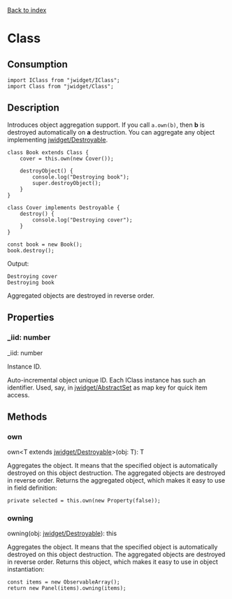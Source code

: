 [Back to index](../README.md)

# Class

## Consumption

	import IClass from "jwidget/IClass";
	import Class from "jwidget/Class";

## Description

Introduces object aggregation support.
If you call `a.own(b)`, then **b** is destroyed automatically on **a** destruction.
You can aggregate any object implementing [jwidget/Destroyable](Destroyable.md).

	class Book extends Class {
		cover = this.own(new Cover());

		destroyObject() {
			console.log("Destroying book");
			super.destroyObject();
		}
	}

	class Cover implements Destroyable {
		destroy() {
			console.log("Destroying cover");
		}
	}

	const book = new Book();
	book.destroy();

Output:

	Destroying cover
	Destroying book

Aggregated objects are destroyed in reverse order.

## Properties

### _iid: number

_iid: number

Instance ID.

Auto-incremental object unique ID. Each IClass instance has such an identifier.
Used, say, in [jwidget/AbstractSet](AbstractSet.md) as map key for quick item access.

## Methods

### own

own<T extends [jwidget/Destroyable](Destroyable.md)>(obj: T): T

Aggregates the object. It means that the specified object is automatically destroyed
on this object destruction. The aggregated objects are destroyed in reverse order.
Returns the aggregated object, which makes it easy to use in field definition:

    private selected = this.own(new Property(false));

### owning

owning(obj: [jwidget/Destroyable](Destroyable.md)): this

Aggregates the object. It means that the specified object is automatically destroyed
on this object destruction. The aggregated objects are destroyed in reverse order.
Returns this object, which makes it easy to use in object instantiation:

    const items = new ObservableArray();
    return new Panel(items).owning(items);

